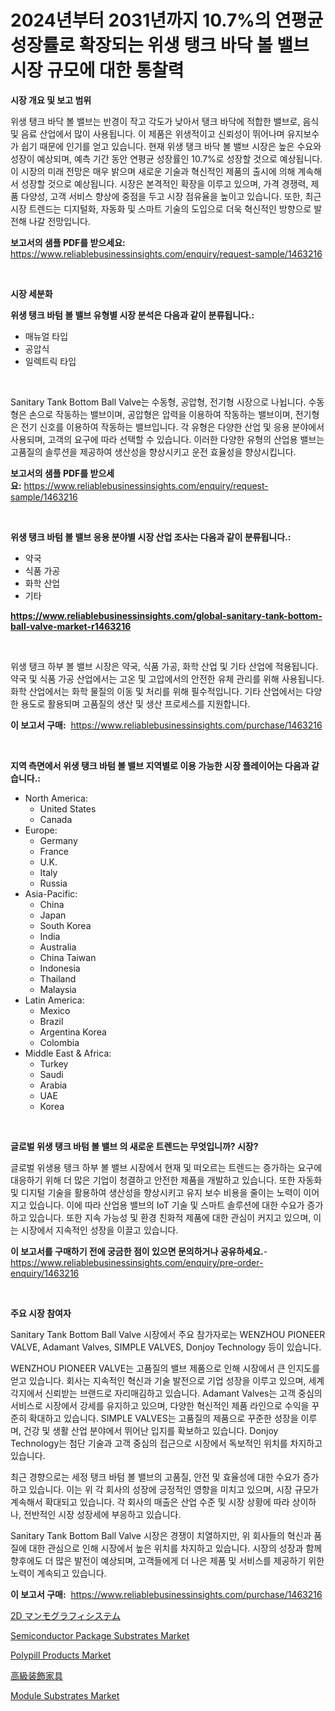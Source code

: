 <p><h1>2024년부터 2031년까지 10.7%의 연평균 성장률로 확장되는 위생 탱크 바닥 볼 밸브 시장 규모에 대한 통찰력</h1></p><p><strong>시장 개요 및 보고 범위</strong></p>
<p><p>위생 탱크 바닥 볼 밸브는 반경이 작고 각도가 낮아서 탱크 바닥에 적합한 밸브로, 음식 및 음료 산업에서 많이 사용됩니다. 이 제품은 위생적이고 신뢰성이 뛰어나며 유지보수가 쉽기 때문에 인기를 얻고 있습니다. 현재 위생 탱크 바닥 볼 밸브 시장은 높은 수요와 성장이 예상되며, 예측 기간 동안 연평균 성장률인 10.7%로 성장할 것으로 예상됩니다. 이 시장의 미래 전망은 매우 밝으며 새로운 기술과 혁신적인 제품의 출시에 의해 계속해서 성장할 것으로 예상됩니다. 시장은 본격적인 확장을 이루고 있으며, 가격 경쟁력, 제품 다양성, 고객 서비스 향상에 중점을 두고 시장 점유율을 높이고 있습니다. 또한, 최근 시장 트렌드는 디지털화, 자동화 및 스마트 기술의 도입으로 더욱 혁신적인 방향으로 발전해 나갈 전망입니다.</p></p>
<p><strong>보고서의 샘플 PDF를 받으세요:</strong> <a href="https://www.reliablebusinessinsights.com/enquiry/request-sample/1463216">https://www.reliablebusinessinsights.com/enquiry/request-sample/1463216</a></p>
<p>&nbsp;</p>
<p><strong>시장 세분화</strong></p>
<p><strong>위생 탱크 바텀 볼 밸브 유형별 시장 분석은 다음과 같이 분류됩니다.:</strong></p>
<p><ul><li>매뉴얼 타입</li><li>공압식</li><li>일렉트릭 타입</li></ul></p>
<p>&nbsp;</p>
<p><p>Sanitary Tank Bottom Ball Valve는 수동형, 공압형, 전기형 시장으로 나뉩니다. 수동형은 손으로 작동하는 밸브이며, 공압형은 압력을 이용하여 작동하는 밸브이며, 전기형은 전기 신호를 이용하여 작동하는 밸브입니다. 각 유형은 다양한 산업 및 응용 분야에서 사용되며, 고객의 요구에 따라 선택할 수 있습니다. 이러한 다양한 유형의 산업용 밸브는 고품질의 솔루션을 제공하여 생산성을 향상시키고 운전 효율성을 향상시킵니다.</p></p>
<p><strong>보고서의 샘플 PDF를 받으세요:</strong>&nbsp;<a href="https://www.reliablebusinessinsights.com/enquiry/request-sample/1463216">https://www.reliablebusinessinsights.com/enquiry/request-sample/1463216</a></p>
<p>&nbsp;</p>
<p><strong> 위생 탱크 바텀 볼 밸브 응용 분야별 시장 산업 조사는 다음과 같이 분류됩니다.:</strong></p>
<p><ul><li>약국</li><li>식품 가공</li><li>화학 산업</li><li>기타</li></ul></p>
<p><strong><a href="https://www.reliablebusinessinsights.com/global-sanitary-tank-bottom-ball-valve-market-r1463216">https://www.reliablebusinessinsights.com/global-sanitary-tank-bottom-ball-valve-market-r1463216</a></strong></p>
<p>&nbsp;</p>
<p><p>위생 탱크 하부 볼 밸브 시장은 약국, 식품 가공, 화학 산업 및 기타 산업에 적용됩니다. 약국 및 식품 가공 산업에서는 고온 및 고압에서의 안전한 유체 관리를 위해 사용됩니다. 화학 산업에서는 화학 물질의 이동 및 처리를 위해 필수적입니다. 기타 산업에서는 다양한 용도로 활용되며 고품질의 생산 및 생산 프로세스를 지원합니다.</p></p>
<p><strong>이 보고서 구매:</strong>&nbsp; <a href="https://www.reliablebusinessinsights.com/purchase/1463216">https://www.reliablebusinessinsights.com/purchase/1463216</a></p>
<p>&nbsp;</p>
<p><strong>지역 측면에서 위생 탱크 바텀 볼 밸브 지역별로 이용 가능한 시장 플레이어는 다음과 같습니다.:</strong></p>
<p><ul>
    <li>
        North America:
        <ul>
            <li>United States</li>
            <li>Canada</li>
        </ul>
    </li>
    <li>
        Europe:
        <ul>
            <li>Germany</li>
            <li>France</li>
            <li>U.K.</li>
            <li>Italy</li>
            <li>Russia</li>
        </ul>
    </li>
    <li>
        Asia-Pacific:
        <ul>
            <li>China</li>
            <li>Japan</li>
            <li>South Korea</li>
            <li>India</li>
            <li>Australia</li>
            <li>China Taiwan</li>
            <li>Indonesia</li>
            <li>Thailand</li>
            <li>Malaysia</li>
        </ul>
    </li>
    <li>
        Latin America:
        <ul>
            <li>Mexico</li>
            <li>Brazil</li>
            <li>Argentina Korea</li>
            <li>Colombia</li>
        </ul>
    </li>
    <li>
        Middle East & Africa:
        <ul>
            <li>Turkey</li>
            <li>Saudi</li>
            <li>Arabia</li>
            <li>UAE</li>
            <li>Korea</li>
        </ul>
    </li>
    </ul></p>
<p>&nbsp;</p>
<p><strong>글로벌 위생 탱크 바텀 볼 밸브 의 새로운 트렌드는 무엇입니까? 시장?</strong></p>
<p><p>글로벌 위생용 탱크 하부 볼 밸브 시장에서 현재 및 떠오르는 트렌드는 증가하는 요구에 대응하기 위해 더 많은 기업이 청결하고 안전한 제품을 개발하고 있습니다. 또한 자동화 및 디지털 기술을 활용하여 생산성을 향상시키고 유지 보수 비용을 줄이는 노력이 이어지고 있습니다. 이에 따라 산업용 밸브의 IoT 기술 및 스마트 솔루션에 대한 수요가 증가하고 있습니다. 또한 지속 가능성 및 환경 친화적 제품에 대한 관심이 커지고 있으며, 이는 시장에서 지속적인 성장을 이끌고 있습니다.</p></p>
<p><strong>이 보고서를 구매하기 전에 궁금한 점이 있으면 문의하거나 공유하세요.</strong>- <a href="https://www.reliablebusinessinsights.com/enquiry/pre-order-enquiry/1463216">https://www.reliablebusinessinsights.com/enquiry/pre-order-enquiry/1463216</a></p>
<p>&nbsp;</p>
<p><strong>주요 시장 참여자</strong></p>
<p><p>Sanitary Tank Bottom Ball Valve 시장에서 주요 참가자로는 WENZHOU PIONEER VALVE, Adamant Valves, SIMPLE VALVES, Donjoy Technology 등이 있습니다. </p><p>WENZHOU PIONEER VALVE는 고품질의 밸브 제품으로 인해 시장에서 큰 인지도를 얻고 있습니다. 회사는 지속적인 혁신과 기술 발전으로 기업 성장을 이루고 있으며, 세계 각지에서 신뢰받는 브랜드로 자리매김하고 있습니다. Adamant Valves는 고객 중심의 서비스로 시장에서 강세를 유지하고 있으며, 다양한 혁신적인 제품 라인으로 수익을 꾸준히 확대하고 있습니다. SIMPLE VALVES는 고품질의 제품으로 꾸준한 성장을 이루며, 건강 및 생활 산업 분야에서 뛰어난 입지를 확보하고 있습니다. Donjoy Technology는 첨단 기술과 고객 중심의 접근으로 시장에서 독보적인 위치를 차지하고 있습니다.</p><p>최근 경향으로는 세정 탱크 바텀 볼 밸브의 고품질, 안전 및 효율성에 대한 수요가 증가하고 있습니다. 이는 위 각 회사의 성장에 긍정적인 영향을 미치고 있으며, 시장 규모가 계속해서 확대되고 있습니다. 각 회사의 매출은 산업 수준 및 시장 상황에 따라 상이하나, 전반적인 시장 성장세에 부응하고 있습니다.</p><p>Sanitary Tank Bottom Ball Valve 시장은 경쟁이 치열하지만, 위 회사들의 혁신과 품질에 대한 관심으로 인해 시장에서 높은 위치를 차지하고 있습니다. 시장의 성장과 함께 향후에도 더 많은 발전이 예상되며, 고객들에게 더 나은 제품 및 서비스를 제공하기 위한 노력이 계속되고 있습니다.</p></p>
<p><strong>이 보고서 구매:</strong>&nbsp;&nbsp;<a href="https://www.reliablebusinessinsights.com/purchase/1463216">https://www.reliablebusinessinsights.com/purchase/1463216</a></p>
<p><p><a href="https://github.com/nemesis2824/Market-Research-Report-List-2/blob/main/1162427104167.md">2D マンモグラフィシステム</a></p><p><a href="https://issuu.com/reportprime-2/docs/semiconductor-package-substrates-market-size-2030.">Semiconductor Package Substrates Market</a></p><p><a href="https://github.com/markusgodoy/Market-Research-Report-List-3/blob/main/polypill-products-market.md">Polypill Products Market</a></p><p><a href="https://github.com/CieloStamm/Market-Research-Report-List-1/blob/main/1957789104168.md">高級装飾家具</a></p><p><a href="https://issuu.com/reportprime-2/docs/module-substrates-market-size-2030.pptx">Module Substrates Market</a></p></p>